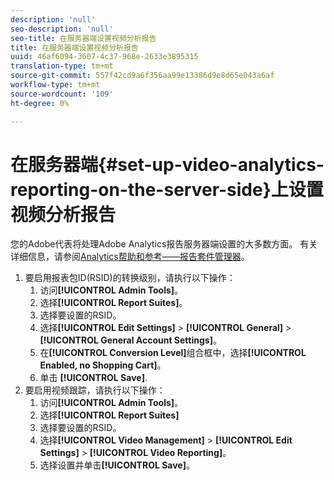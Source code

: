 ```yaml
---
description: 'null'
seo-description: 'null'
seo-title: 在服务器端设置视频分析报告
title: 在服务器端设置视频分析报告
uuid: 46af6094-3607-4c37-968e-2633e3895315
translation-type: tm+mt
source-git-commit: 557f42cd9a6f356aa99e13386d9e8d65e043a6af
workflow-type: tm+mt
source-wordcount: '109'
ht-degree: 0%

---
```



# 在服务器端{#set-up-video-analytics-reporting-on-the-server-side}上设置视频分析报告

您的Adobe代表将处理Adobe Analytics报告服务器端设置的大多数方面。 有关详细信息，请参阅[Analytics帮助和参考——报告套件管理器](https://microsite.omniture.com/t2/help/en_US/reference/#Report_Suite_Manager)。
1. 要启用报表包ID(RSID)的转换级别，请执行以下操作：
   1. 访问&#x200B;**[!UICONTROL Admin Tools]**。
   1. 选择&#x200B;**[!UICONTROL Report Suites]**。
   1. 选择要设置的RSID。
   1. 选择&#x200B;**[!UICONTROL Edit Settings]** > **[!UICONTROL General]** > **[!UICONTROL General Account Settings]**。
   1. 在&#x200B;**[!UICONTROL Conversion Level]**&#x200B;组合框中，选择&#x200B;**[!UICONTROL Enabled, no Shopping Cart]**。
   1. 单击 **[!UICONTROL Save]**.
1. 要启用视频跟踪，请执行以下操作：
   1. 访问&#x200B;**[!UICONTROL Admin Tools]**。
   1. 选择&#x200B;**[!UICONTROL Report Suites]**
   1. 选择要设置的RSID。
   1. 选择&#x200B;**[!UICONTROL Video Management]** > **[!UICONTROL Edit Settings]** > **[!UICONTROL Video Reporting]**。
   1. 选择设置并单击&#x200B;**[!UICONTROL Save]**。